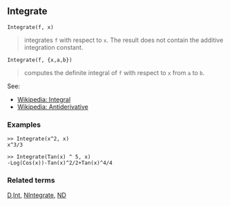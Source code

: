 ## Integrate  
 
```
Integrate(f, x)
```
 
> integrates `f` with respect to `x`. The result does not contain the additive integration constant.

```
Integrate(f, {x,a,b})
```
 
> computes the definite integral of `f` with respect to `x` from `a` to `b`.

See: 
- [Wikipedia: Integral](https://en.wikipedia.org/wiki/Integral)
- [Wikipedia: Antiderivative](https://en.wikipedia.org/wiki/Antiderivative)

### Examples

```
>> Integrate(x^2, x)
x^3/3

>> Integrate(Tan(x) ^ 5, x)
-Log(Cos(x))-Tan(x)^2/2+Tan(x)^4/4
```

### Related terms 
[D](D.md),[Int](Int.md), [NIntegrate](NIntegrate.md), [ND](ND.md)